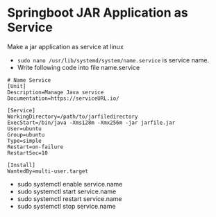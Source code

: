 # Springboot JAR Application as Service
Make a jar application as service at linux

* `sudo nano /usr/lib/systemd/system/name.service` <name>  is service name.
*  Write following code into file name.service

```
# Name Service
[Unit]
Description=Manage Java service
Documentation=https://serviceURL.io/

[Service]
WorkingDirectory=/path/to/jarfiledirectory
ExecStart=/bin/java -Xms128m -Xmx256m -jar jarfile.jar
User=ubuntu
Group=ubuntu
Type=simple
Restart=on-failure
RestartSec=10

[Install]
WantedBy=multi-user.target
```

* sudo systemctl enable service.name
* sudo systemctl start service.name
* sudo systemctl restart service.name
* sudo systemctl stop service.name
